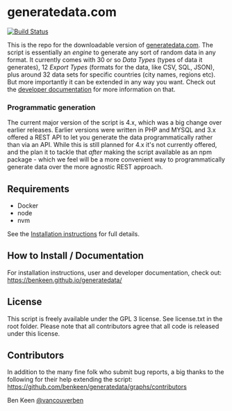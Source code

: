 # generatedata.com

[![Build Status](https://travis-ci.com/benkeen/generatedata.svg?branch=master)](https://travis-ci.com/benkeen/generatedata)

This is the repo for the downloadable version of [generatedata.com](https://generatedata.com). The script is essentially
an *engine* to generate any sort of random data in any format. It currently comes with 30 or 
so *Data Types* (types of data it generates), 12 *Export Types* (formats for the data, like CSV, SQL, JSON), plus
around 32 data sets for specific countries (city names, regions etc). But more importantly it can be extended in any
way you want. Check out the [developer documentation](https://benkeen.github.io/generatedata/developerdoc/intro/) for more
information on that.

### Programmatic generation

The current major version of the script is 4.x, which was a big change over earlier releases. Earlier versions were written
in PHP and MYSQL and 3.x offered a REST API to let you generate the data programmatically rather than via an API. While this is
still planned for 4.x it's not currently offered, and the plan it to tackle that _after_ making the script available
as an npm package - which we feel will be a more convenient way to programmatically generate data over the more agnostic
REST  approach.

## Requirements

- Docker
- node
- nvm 

See the [Installation instructions](https://benkeen.github.io/generatedata/userdoc/installation/intro) for full details.

## How to Install / Documentation

For installation instructions, user and developer documentation, check out:
https://benkeen.github.io/generatedata/

## License

This script is freely available under the GPL 3 license. See license.txt in the root folder. Please note that all
contributors agree that all code is released under this license.

## Contributors

In addition to the many fine folk who submit bug reports, a big thanks to the following for their help extending the script:
https://github.com/benkeen/generatedata/graphs/contributors


Ben Keen
[@vancouverben](https://twitter.com/#!/vancouverben)
